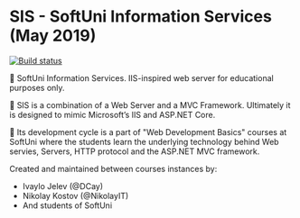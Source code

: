 <!--
  Title: SoftUni Information Services
  Description: IIS and ASP.NET Core inspired project
  for education purposes.
  Author: Vasil Kotsev
  -->

# SIS - SoftUni Information Services (May 2019)
[![Build status](https://ci.appveyor.com/api/projects/status/8r6mqlpvr78e447n?svg=true)](https://ci.appveyor.com/project/SonnyRR/sis)

📌 SoftUni Information Services. IIS-inspired web server for educational purposes only.

📢 SIS is a combination of a Web Server and a MVC Framework. Ultimately it is designed to mimic Microsoft’s IIS and ASP.NET Core. 

💬 Its development cycle is a part of "Web Development Basics" courses at SoftUni where the students learn the underlying technology behind Web servies, Servers, HTTP protocol and the ASP.NET MVC framework. 

Created and maintained between courses instances by:
* Ivaylo Jelev (@DCay)
* Nikolay Kostov (@NikolayIT)
* And students of SoftUni
